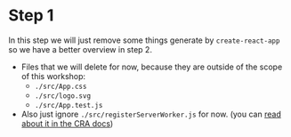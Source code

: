 # Step 1

In this step we will just remove some things generate by `create-react-app` so we have a better overview in step 2.

- Files that we will delete for now, because they are outside of the scope of this workshop:
  - `./src/App.css`
  - `./src/logo.svg`
  - `./src/App.test.js`
- Also just ignore `./src/registerServerWorker.js` for now. (you can [read about it in the CRA docs](https://github.com/facebook/create-react-app/blob/master/packages/react-scripts/template/README.md#making-a-progressive-web-app))
